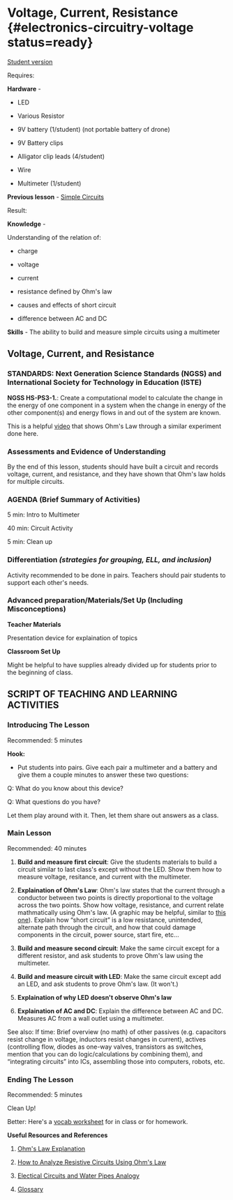 # Voltage, Current, Resistance {#electronics-circuitry-voltage status=ready}

[Student version](+duckiesky_high_school_student#electronics-circuitry-voltage)

<div class='requirements' markdown='1'>

Requires:

**Hardware** - 

- LED

- Various Resistor

- 9V battery (1/student) (not portable battery of drone)

- 9V Battery clips 

- Alligator clip leads (4/student)

- Wire

- Multimeter (1/student)

**Previous lesson** - [Simple Circuits](#electronics-circuitry-simple)

Result: 

**Knowledge** -

Understanding of the relation of: 

- charge

- voltage 

- current

- resistance defined by Ohm's law

- causes and effects of short circuit

- difference between AC and DC

**Skills** - The ability to build and measure simple circuits using a multimeter

</div>

## Voltage, Current, and Resistance


### STANDARDS: Next Generation Science Standards (NGSS) and International Society for Technology in Education (ISTE)

__NGSS HS-PS3-1.__: Create a computational model to calculate the change in the energy of one component in a system when the
change in energy of the other component(s) and energy flows in and out of the system are known.

This is a helpful [video](https://www.youtube.com/watch?v=beMpBp88ge8) that shows Ohm's Law through a similar experiment done here.

### Assessments and Evidence of Understanding

By the end of this lesson, students should have built a circuit and records voltage, current, and resistance, and they have shown that Ohm's law holds for multiple circuits.

### AGENDA (Brief Summary of Activities)

5 min: Intro to Multimeter

40 min: Circuit Activity

5 min: Clean up

### Differentiation _(strategies for grouping, ELL, and inclusion)_

Activity recommended to be done in pairs. Teachers should pair students to support each other's needs.

### Advanced preparation/Materials/Set Up (Including Misconceptions)

**Teacher Materials**

Presentation device for explaination of topics

**Classroom Set Up**

Might be helpful to have supplies already divided up for students prior to the beginning of class. 


## SCRIPT OF TEACHING AND LEARNING ACTIVITIES


### Introducing The Lesson

Recommended: 5 minutes

**Hook:**

- Put students into pairs. Give each pair a multimeter and a battery and give them a couple minutes to answer these two questions: 
 
Q: What do you know about this device?

Q: What questions do you have?

Let them play around with it. Then, let them share out answers as a class.

### Main Lesson

Recommended: 40 minutes

1. **Build and measure first circuit**:
Give the students materials to build a circuit similar to last class's except without the LED. Show them how to measure voltage, resitance, and current with the multimeter.

<!-- gwnote: could be useful to provide a "cheat sheet" for measuring these values. For example, circuit diagraoms that show where to place the multimeter. For example: (https://practicalee.com/wp-content/uploads/2019/04/multimeter_voltage.png). Also, since continuity checks will be essential for the drone build, it is worth teaching this as well. An exercise can be to use the continuity check to determine if objects are insulators or conductors.  -->

2. **Explaination of Ohm's Law**:
Ohm's law states that the current through a conductor between two points is directly proportional to the voltage across the two points. Show how voltage, resistance, and current relate mathmatically using Ohm's law. (A graphic may be helpful, similar to [this one](https://spl-binal.blogspot.com/2017/09/ohms-law.html#.XvqBNihKhhE)). Explain how “short circuit” is a low resistance, unintended, alternate path through the circuit, and how that could damage components in the circuit, power source, start fire, etc…

3. **Build and measure second circuit**: Make the same circuit except for a different resistor, and ask students to prove Ohm's law using the multimeter.

4. **Build and measure circuit with LED**: Make the same circuit except add an LED, and ask students to prove Ohm's law. (It won't.)

5. **Explaination of why LED doesn't observe Ohm's law**


6. **Explaination of AC and DC**: Explain the difference between AC and DC. Measures AC from a wall outlet using a multimeter.

See also: If time: Brief overview (no math) of other passives (e.g. capacitors resist change in voltage, inductors resist changes in current), actives (controlling flow, diodes as one-way valves, transistors as switches, mention that you can do logic/calculations by combining them), and “integrating circuits” into ICs, assembling those into computers, robots, etc. 

### Ending The Lesson

Recommended: 5 minutes

Clean Up!

Better: Here's a [vocab worksheet](https://docs.google.com/document/d/18a2UVzlNQGC5mvZ_JpYRoVtIp8XaYsbznB4QR38_TL4/edit?usp=sharing) for in class or for homework. 

**Useful Resources and References**

1. [Ohm's Law Explanation](https://spl-binal.blogspot.com/2017/09/ohms-law.html#.XvqBNihKhhE)

2. [How to Analyze Resistive Circuits Using Ohm's Law](https://www.wikihow.com/Analyze-Resistive-Circuits-Using-Ohm%27s-Law)

3. [Electical Circuits and Water Pipes Analogy](https://www.windows2universe.org/physical_science/physics/electricity/circuit_analogy_water_pipes.html)

4. [Glossary](https://docs.google.com/document/d/1LJzESfH8VnLDAitNTwwa-iDZs-zY-KM2v1EuWFoLz6A/edit?usp=sharing)
